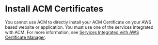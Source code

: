 # Install ACM Certificates<a name="gs-acm-install"></a>

 You cannot use ACM to directly install your ACM Certificate on your AWS based website or application\. You must use one of the services integrated with ACM\. For more information, see [Services Integrated with AWS Certificate Manager](acm-services.md)\. 